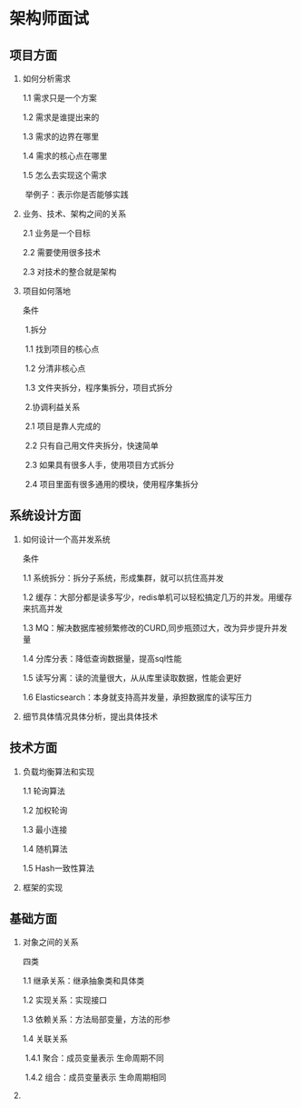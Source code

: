 # 架构师面试

## 项目方面

1. 如何分析需求

   1.1 需求只是一个方案

   1.2 需求是谁提出来的

   1.3 需求的边界在哪里

   1.4 需求的核心点在哪里

   1.5 怎么去实现这个需求

   ​	举例子：表示你是否能够实践

2. 业务、技术、架构之间的关系

   2.1 业务是一个目标

   2.2 需要使用很多技术

   2.3 对技术的整合就是架构

3. 项目如何落地

   条件

   ​	1.拆分 

   ​		1.1 找到项目的核心点

   ​		1.2 分清非核心点

   ​		1.3 文件夹拆分，程序集拆分，项目式拆分

   ​	2.协调利益关系

   ​		2.1 项目是靠人完成的

   ​		2.2 只有自己用文件夹拆分，快速简单

   ​		2.3 如果具有很多人手，使用项目方式拆分

   ​		2.4 项目里面有很多通用的模块，使用程序集拆分

## 系统设计方面

1. 如何设计一个高并发系统

   条件

   1.1 系统拆分：拆分子系统，形成集群，就可以抗住高并发

   1.2 缓存：大部分都是读多写少，redis单机可以轻松搞定几万的并发。用缓存来抗高并发

   1.3 MQ：解决数据库被频繁修改的CURD,同步瓶颈过大，改为异步提升并发量

   1.4 分库分表：降低查询数据量，提高sql性能

   1.5 读写分离：读的流量很大，从从库里读取数据，性能会更好

   1.6 Elasticsearch：本身就支持高并发量，承担数据库的读写压力

2. 细节具体情况具体分析，提出具体技术

## 技术方面

1. 负载均衡算法和实现

   1.1 轮询算法

   1.2 加权轮询

   1.3 最小连接

   1.4 随机算法

   1.5 Hash一致性算法

2. 框架的实现

## 基础方面

1. 对象之间的关系

   四类

   1.1 继承关系：继承抽象类和具体类

   1.2 实现关系：实现接口

   1.3 依赖关系：方法局部变量，方法的形参

   1.4 关联关系

   ​	1.4.1 聚合：成员变量表示 生命周期不同

   ​	1.4.2 组合：成员变量表示  生命周期相同

2. 


